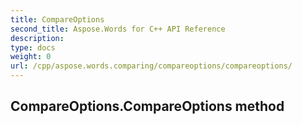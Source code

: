 ```yaml
---
title: CompareOptions
second_title: Aspose.Words for C++ API Reference
description: 
type: docs
weight: 0
url: /cpp/aspose.words.comparing/compareoptions/compareoptions/
---
```

## CompareOptions.CompareOptions method




